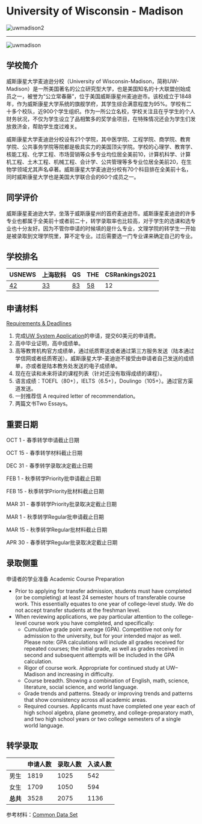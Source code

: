 # University of Wisconsin - Madison

![uwmadison2](https://user-images.githubusercontent.com/80454689/197106783-1997e65b-7bb5-4a8b-991b-790772fc9f2f.jpg)

***

![uwmadison](https://user-images.githubusercontent.com/80454689/197106803-75e8cc91-1f60-4138-8627-c8bb1475efc7.jpg)

## 学校简介
威斯康星大学麦迪逊分校（University of Wisconsin-Madison，简称UW-Madison）是一所美国著名的公立研究型大学，也是美国知名的十大联盟创始成员之一，被誉为“公立常春藤”，位于美国威斯康星州麦迪逊市。该校成立于1848年，作为威斯康星大学系统的旗舰学府，其学生综合满意程度为95%。学校有二十多个校队，近900个学生组织。作为一所公立名校，学校关注且在乎学生的个人财务状况，不仅为学生设立了品相繁多的奖学金项目，在特殊情况还会为学生们发放救济金，帮助学生度过难关。

威斯康星大学麦迪逊分校设有21个学院，其中医学院、工程学院、商学院、教育学院、公共事务学院等院都是极具实力的美国顶尖学院。学校的心理学、教育学、核能工程、化学工程、市场营销等众多专业均位居全美前10，计算机科学、计算机工程、土木工程、机械工程、会计学、公共管理等多专业位居全美前20，在生物学领域尤其声名卓著。威斯康星大学麦迪逊分校有70个科目排在全美前十名，同时威斯康星大学也是美国大学联合会的60个成员之一。

## 同学评价

威斯康星麦迪逊大学，坐落于威斯康星州的首府麦迪逊市。威斯康星麦迪逊的许多专业也都属于全美前十或者前二十，转学录取率也比较高，对于学生的选课和选专业也十分友好。因为不管你申请的时候填的是什么专业，文理学院的转学生一开始是被录取到文理学院里，算不定专业。过后需要选一门专业课来确定自己的专业。

## 学校排名

| USNEWS | 上海软科 | QS | THE | CSRankings2021 |
| --- | --- | --- | --- | ---|
| [42](https://www.usnews.com/best-colleges/university-of-wisconsin-3895) | [33](https://www.shanghairanking.com/institution/university-of-wisconsin-madison) | [83](https://www.topuniversities.com/universities/university-wisconsin-madison) | [58](https://www.timeshighereducation.com/world-university-rankings/university-wisconsin-madison) | 12 |

## 申请材料

[Requirements & Deadlines](https://admissions.wisc.edu/apply-as-a-transfer/)

1. 完成[UW System Application](https://apply.wisconsin.edu/)的申请，提交60美元的申请费。
2. 高中毕业证明，高中成绩单。
3. 高等教育机构官方成绩单，通过纸质寄送或者通过第三方服务发送（陆本通过学信网或者纸质寄送）。威斯康星大学-麦迪逊不接受由申请者自己发送的成绩单，亦或者是陆本教务处发送的电子成绩单。
4. 现在在读和未来将读的课程列表（针对还没有取得成绩的课程）。
5. 语言成绩：TOEFL（80+），IELTS（6.5+），Doulingo（105+）。通过官方渠道发送。
6. 一封推荐信 A required letter of recommendation。
7. 两篇文书Two Essays。

## 重要日期

OCT 1 - 春季转学申请截止日期

OCT 15 - 春季转学材料截止日期

DEC 31 - 春季转学录取决定截止日期

FEB 1 - 秋季转学Priority批申请截止日期

FEB 15 - 秋季转学Priority批材料截止日期

MAR 31 - 春季转学Priority批录取决定截止日期

MAR 1 - 秋季转学Regular批申请截止日期

MAR 15 - 秋季转学Regular批材料截止日期

APR 30 - 春季转学Regular批录取决定截止日期


## 录取侧重

申请者的学业准备 Academic Course Preparation

- Prior to applying for transfer admission, students must have completed (or be completing) at least 24 semester hours of transferable course work. This essentially equates to one year of college-level study. We do not accept transfer students at the freshman level.
- When reviewing applications, we pay particular attention to the college-level course work you have completed, and specifically:
  - Cumulative grade point average (GPA). Competitive not only for admission to the university, but for your intended major as well. Please note: GPA calculations will   include all grades received for repeated courses; the initial grade, as well as grades received in second and subsequent attempts will be included in the GPA       calculation.
  - Rigor of course work. Appropriate for continued study at UW–Madison and increasing in difficulty.
  - Course breadth. Showing a combination of English, math, science, literature, social science, and world language.
  - Grade trends and patterns. Steady or improving trends and patterns that show consistency across all academic areas.
  - Required courses. Applicants must have completed one year each of high school algebra, plane geometry, and college-preparatory math, and two high school years or two college semesters of a single world language.

## 转学录取

| | 申请人数 | 录取人数 | 入读人数 |
|---|---|---|---|
| 男生 | 1819 | 1025 | 542 |
| 女生 | 1709 | 1050 | 594|
| **总共** | 3528 | 2075 | 1136 |

参考材料：[Common Data Set](https://uwmadison.app.box.com/s/bbsb2m0rak1hktv3x7efx3k1heiwumzt)
